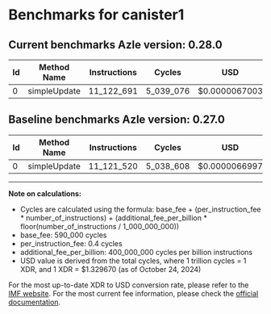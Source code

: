 # Benchmarks for canister1

## Current benchmarks Azle version: 0.28.0

| Id  | Method Name  | Instructions | Cycles    | USD           | USD/Million Calls | Change                          |
| --- | ------------ | ------------ | --------- | ------------- | ----------------- | ------------------------------- |
| 0   | simpleUpdate | 11_122_691   | 5_039_076 | $0.0000067003 | $6.70             | <font color="red">+1_171</font> |

## Baseline benchmarks Azle version: 0.27.0

| Id  | Method Name  | Instructions | Cycles    | USD           | USD/Million Calls |
| --- | ------------ | ------------ | --------- | ------------- | ----------------- |
| 0   | simpleUpdate | 11_121_520   | 5_038_608 | $0.0000066997 | $6.69             |

---

**Note on calculations:**

- Cycles are calculated using the formula: base_fee + (per_instruction_fee \* number_of_instructions) + (additional_fee_per_billion \* floor(number_of_instructions / 1_000_000_000))
- base_fee: 590_000 cycles
- per_instruction_fee: 0.4 cycles
- additional_fee_per_billion: 400_000_000 cycles per billion instructions
- USD value is derived from the total cycles, where 1 trillion cycles = 1 XDR, and 1 XDR = $1.329670 (as of October 24, 2024)

For the most up-to-date XDR to USD conversion rate, please refer to the [IMF website](https://www.imf.org/external/np/fin/data/rms_sdrv.aspx).
For the most current fee information, please check the [official documentation](https://internetcomputer.org/docs/current/developer-docs/gas-cost#execution).
